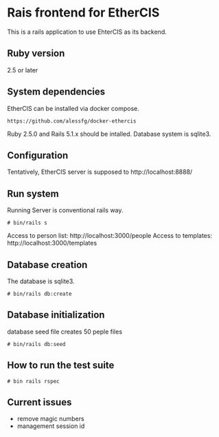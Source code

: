 # Rais frontend for EtherCIS

This is a rails application to use EhterCIS as its backend.

## Ruby version
 2.5 or later


## System dependencies

EtherCIS can be installed via docker compose.

```
https://github.com/alessfg/docker-ethercis
```

Ruby 2.5.0 and Rails 5.1.x should be intalled.
Database system is sqlite3.

## Configuration

Tentatively, EtherCIS server is supposed to http://localhost:8888/

##  Run system

Running Server is conventional rails way.

```
# bin/rails s
```

Access to person list: http://localhost:3000/people
Access to templates: http://localhost:3000/templates

##  Database creation
The database is sqlite3. 
```
# bin/rails db:create
```

##  Database initialization

database seed file creates 50 peple files
```
# bin/rails db:seed
```

## How to run the test suite
```
# bin rails rspec
```
## Current issues

 * remove magic numbers
 * management session id

